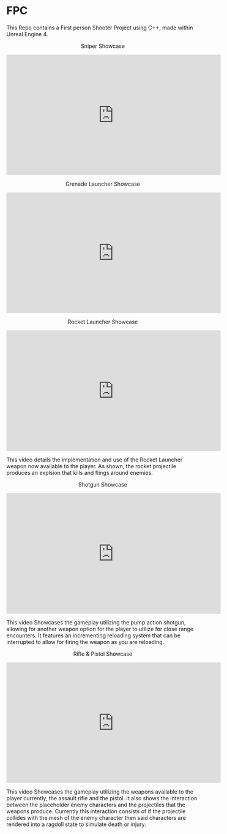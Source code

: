 # FPC
This Repo contains a First person Shooter Project using C++, made within Unreal Engine 4.

<p align="center">
Sniper Showcase
</p>

<p align="center">
<iframe width="560" height="315" src="https://www.youtube.com/embed/eHYzK6w9fls" title="YouTube video player" frameborder="0" allow="accelerometer; autoplay; clipboard-write; encrypted-media; gyroscope; picture-in-picture" allowfullscreen></iframe>
</p>

<p align="center">
Grenade Launcher Showcase
</p>

<p align="center">
<iframe width="560" height="315" src="https://www.youtube.com/embed/XLtcTKGQdPY" title="YouTube video player" frameborder="0" allow="accelerometer; autoplay; clipboard-write; encrypted-media; gyroscope; picture-in-picture" allowfullscreen></iframe>
</p>

<p align="center">
Rocket Launcher Showcase
</p>

<p align="center">
<iframe width="560" height="315" src="https://www.youtube.com/embed/ahoeDbGq-94" title="YouTube video player" frameborder="0" allow="accelerometer; autoplay; clipboard-write; encrypted-media; gyroscope; picture-in-picture" allowfullscreen></iframe>
</p>

This video details the implementation and use of the Rocket Launcher weapon now available to the player. As shown, the rocket projectile produces an explsion that kills and flings around enemies.

<p align="center">
Shotgun Showcase
</p>

<p align="center">
<iframe width="560" height="315" src="https://www.youtube.com/embed/cy4gVkLlAww" title="YouTube video player" frameborder="0" allow="accelerometer; autoplay; clipboard-write; encrypted-media; gyroscope; picture-in-picture" allowfullscreen></iframe>
</p>

This video Showcases the gameplay utilizing the pump action shotgun, allowing for another weapon option for the player to utilize for close range encounters. It features an incrementing reloading system that can be interrupted to allow for firing the weapon as you are reloading.

<p align="center">
Rifle & Pistol Showcase
</p>

<p align="center">
<iframe width="560" height="315" src="https://www.youtube.com/embed/lCWXKT611MM" title="YouTube video player" frameborder="0" allow="accelerometer; autoplay; clipboard-write; encrypted-media; gyroscope; picture-in-picture" allowfullscreen></iframe>
</p>

This video Showcases the gameplay utilizing the weapons available to the player currently, the assault rifle and the pistol. It also shows the interaction between the placeholder enemy characters and the projectiles that the weapons produce. Currently this interaction consists of if the projectile collides with the mesh of the enemy character then said characters are rendered into a ragdoll state to simulate death or injury.
